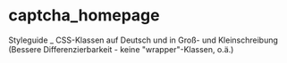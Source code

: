 # captcha_homepage

Styleguide
_ CSS-Klassen auf Deutsch und in Groß- und Kleinschreibung<br>
(Bessere Differenzierbarkeit - keine "wrapper"-Klassen, o.ä.)
